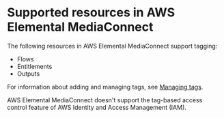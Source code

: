 # Supported resources in AWS Elemental MediaConnect<a name="supported-resources"></a>

The following resources in AWS Elemental MediaConnect support tagging: 
+ Flows
+ Entitlements
+ Outputs

For information about adding and managing tags, see [Managing tags](tagging-add-edit-delete.md)\.

AWS Elemental MediaConnect doesn't support the tag\-based access control feature of AWS Identity and Access Management \(IAM\)\. 